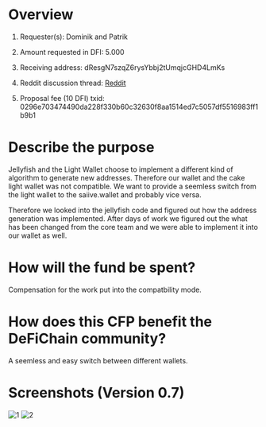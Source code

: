 # Overview

1. Requester(s): Dominik and Patrik

2. Amount requested in DFI: 5.000 

3. Receiving address: dResgN7szqZ6rysYbbj2tUmqjcGHD4LmKs

4. Reddit discussion thread: [Reddit](TBD)

5. Proposal fee (10 DFI) txid: 0296e703474490da228f330b60c32630f8aa1514ed7c5057df5516983ff1b9b1

# Describe the purpose
Jellyfish and the Light Wallet choose to implement a different kind of algorithm to generate new addresses. Therefore our wallet and the cake light wallet was not compatible. We want to provide a seemless switch from the light wallet to the saiive.wallet and probably vice versa.

Therefore we looked into the jellyfish code and figured out how the address generation was implemented. After days of work we figured out the what has been changed from the core team and we were able to implement it into our wallet as well.


# How will the fund be spent?
Compensation for the work put into the compatbility mode. 


# How does this CFP benefit the DeFiChain community?
A seemless and easy switch between different wallets.


# Screenshots (Version 0.7)
![1](https://raw.githubusercontent.com/saiive/saiive.live/main/docs/CFP/j1.jpg)
![2](https://raw.githubusercontent.com/saiive/saiive.live/main/docs/CFP/j2.jpg)